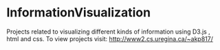 # InformationVisualization
Projects related to visualizing different kinds of information using D3.js , html and css.
To view projects visit:
http://www2.cs.uregina.ca/~akp817/
